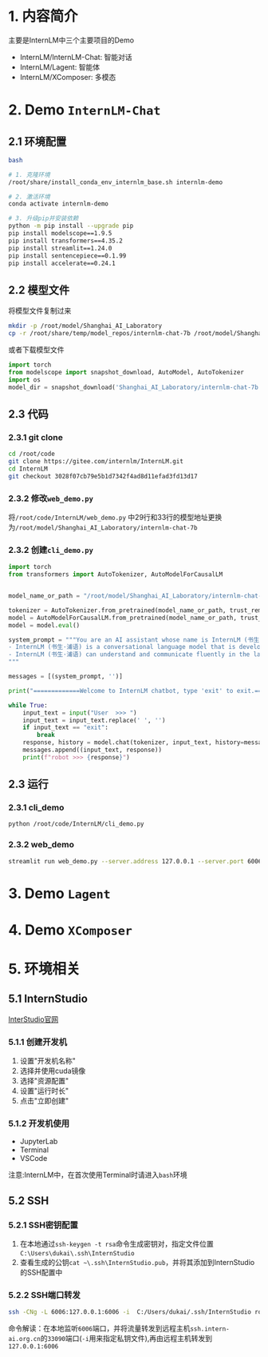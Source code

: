 # 1. 内容简介

主要是InternLM中三个主要项目的Demo
+ InternLM/InternLM-Chat: 智能对话
+ InternLM/Lagent: 智能体
+ InternLM/XComposer: 多模态

# 2. Demo `InternLM-Chat` 
## 2.1 环境配置
```bash
bash

# 1. 克隆环境
/root/share/install_conda_env_internlm_base.sh internlm-demo

# 2. 激活环境
conda activate internlm-demo

# 3. 升级pip并安装依赖
python -m pip install --upgrade pip
pip install modelscope==1.9.5
pip install transformers==4.35.2
pip install streamlit==1.24.0
pip install sentencepiece==0.1.99
pip install accelerate==0.24.1
```
## 2.2 模型文件
将模型文件复制过来
```bash
mkdir -p /root/model/Shanghai_AI_Laboratory
cp -r /root/share/temp/model_repos/internlm-chat-7b /root/model/Shanghai_AI_Laboratory
```
或者下载模型文件
```python
import torch
from modelscope import snapshot_download, AutoModel, AutoTokenizer
import os
model_dir = snapshot_download('Shanghai_AI_Laboratory/internlm-chat-7b', cache_dir='/root/model', revision='v1.0.3')
```
## 2.3 代码
### 2.3.1 git clone
```bash
cd /root/code
git clone https://gitee.com/internlm/InternLM.git
cd InternLM
git checkout 3028f07cb79e5b1d7342f4ad8d11efad3fd13d17
```
### 2.3.2 修改`web_demo.py`  
将`/root/code/InternLM/web_demo.py` 中29行和33行的模型地址更换为`/root/model/Shanghai_AI_Laboratory/internlm-chat-7b`

### 2.3.2 创建`cli_demo.py`
```python
import torch
from transformers import AutoTokenizer, AutoModelForCausalLM


model_name_or_path = "/root/model/Shanghai_AI_Laboratory/internlm-chat-7b"

tokenizer = AutoTokenizer.from_pretrained(model_name_or_path, trust_remote_code=True)
model = AutoModelForCausalLM.from_pretrained(model_name_or_path, trust_remote_code=True, torch_dtype=torch.bfloat16, device_map='auto')
model = model.eval()

system_prompt = """You are an AI assistant whose name is InternLM (书生·浦语).
- InternLM (书生·浦语) is a conversational language model that is developed by Shanghai AI Laboratory (上海人工智能实验室). It is designed to be helpful, honest, and harmless.
- InternLM (书生·浦语) can understand and communicate fluently in the language chosen by the user such as English and 中文.
"""

messages = [(system_prompt, '')]

print("=============Welcome to InternLM chatbot, type 'exit' to exit.=============")

while True:
    input_text = input("User  >>> ")
    input_text = input_text.replace(' ', '')
    if input_text == "exit":
        break
    response, history = model.chat(tokenizer, input_text, history=messages)
    messages.append((input_text, response))
    print(f"robot >>> {response}")
```
## 2.3 运行
### 2.3.1 cli_demo
```bash
python /root/code/InternLM/cli_demo.py
```
### 2.3.2 web_demo
```bash
streamlit run web_demo.py --server.address 127.0.0.1 --server.port 6006
```


# 3. Demo `Lagent`

# 4. Demo `XComposer` 

# 5. 环境相关

## 5.1 InternStudio
[InterStudio官网](https://studio.intern-ai.org.cn/console/dashboard)
### 5.1.1 创建开发机
1. 设置"开发机名称"
2. 选择并使用cuda镜像
3. 选择"资源配置"
4. 设置"运行时长"
5. 点击"立即创建"
### 5.1.2 开发机使用
+ JupyterLab
+ Terminal
+ VSCode

注意:InternLM中，在首次使用Terminal时请进入`bash`环境

## 5.2 SSH
### 5.2.1 SSH密钥配置
1. 在本地通过`ssh-keygen -t rsa`命令生成密钥对，指定文件位置`C:\Users\dukai\.ssh\InternStudio`
2. 查看生成的公钥`cat ~\.ssh\InternStudio.pub`，并将其添加到InternStudio的SSH配置中
### 5.2.2 SSH端口转发
```bash
ssh -CNg -L 6006:127.0.0.1:6006 -i  C:/Users/dukai/.ssh/InternStudio root@ssh.intern-ai.org.cn -p 33090
``` 
命令解读：在本地监听`6006`端口，并将流量转发到远程主机`ssh.intern-ai.org.cn`的`33090`端口(`-i`用来指定私钥文件),再由远程主机转发到`127.0.0.1:6006`